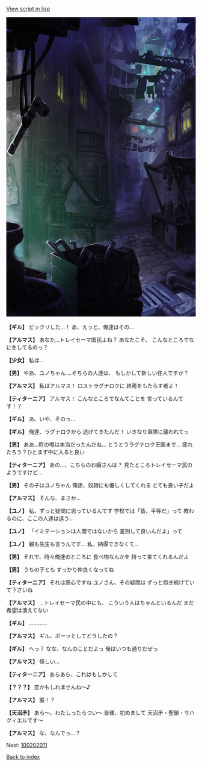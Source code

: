 [View script in lisp](../scripts/100201061.txt)

![201_slum.png](../images/backgrounds/201_slum.png)

**【ギル】**
ビックリした…！
あ、えっと、俺達はその…

**【アルマス】**
あなた…トレイセーマ国民よね？
あなたこそ、
こんなところでなにをしてるのっ？

**【少女】**
私は…

**【男】**
やあ、ユノちゃん
…そちらの人達は、
もしかして新しい住人ですか？

**【アルマス】**
私はアルマス！
ロストラグナロクに
終焉をもたらす者よ！

**【ティターニア】**
アルマス！
こんなところでなんてことを
言っているんです！？

**【ギル】**
あ、いや、そのっ…

**【ギル】**
俺達、ラグナロクから
逃げてきたんだ！
いきなり軍隊に襲われてっ

**【男】**
ああ…町の噂は本当だったんだね…
とうとうラグナロク王国まで…
疲れたろう？ひとまず中に入ると良い

**【ティターニア】**
あの…、こちらのお嬢さんは？
見たところトレイセーマ民の
ようですけど…

**【男】**
その子はユノちゃん
俺達、奴隷にも優しくしてくれる
とても良い子だよ

**【アルマス】**
そんな、まさか…

**【ユノ】**
私、ずっと疑問に思っているんです
学校では「皆、平等だ」って
教わるのに、ここの人達は違う…

**【ユノ】**
「イミテーションは人間ではないから
差別して良いんだよ」って

**【ユノ】**
親も先生も言うんです…
私、納得できなくて…

**【男】**
それで、時々俺達のところに
食べ物なんかを
持って来てくれるんだよ

**【男】**
うちの子とも
すっかり仲良くなってね

**【ティターニア】**
それは感心ですね
ユノさん、その疑問は
ずっと抱き続けていて下さいね

**【アルマス】**
…トレイセーマ民の中にも、
こういう人はちゃんといるんだ
まだ希望は潰えてない

**【ギル】**
…………

**【アルマス】**
ギル、ボーッとしてどうしたの？

**【ギル】**
へっ？
なな、なんのことだよっ
俺はいつも通りだぜっ

**【アルマス】**
怪しい…

**【ティターニア】**
あらあら、これはもしかして

**【？？？】**
恋かもしれませんね～♪

**【アルマス】**
誰！？

**【天沼矛】**
あら～、わたしったらつい～
皆様、初めまして
天沼矛・聖鎖・サハクィエルです～

**【アルマス】**
な、なんでっ…？


Next: [100202011](100202011.md)

[Back to index](index.md)
